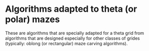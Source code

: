 # Algorithms adapted to theta (or polar) mazes

These are algorithms that are specially adapted for a theta grid from algorithms that are designed especially for other classes of grides (typically: oblong (or rectangular) maze carving algorithms).